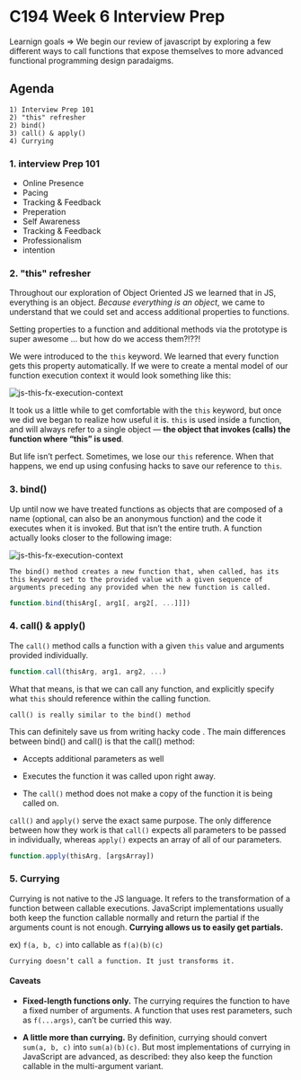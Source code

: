 # C194 Week 6 Interview Prep 

Learnign goals => We begin our review of javascript by exploring a few different ways to call functions that expose themselves to more advanced functional programming design paradaigms.

## Agenda

    1) Interview Prep 101
    2) "this" refresher
    2) bind()
    3) call() & apply()
    4) Currying

### 1. interview Prep 101

- Online Presence
- Pacing
- Tracking & Feedback
- Preperation
- Self Awareness
- Tracking & Feedback
- Professionalism
- intention

### 2. **"this" refresher**

Throughout our exploration of Object Oriented JS we learned that in JS, everything is an object. _Because everything is an object_, we came to understand that we could set and access additional properties to functions.

Setting properties to a function and additional methods via the prototype is super awesome … but how do we access them?!??!

We were introduced to the `this` keyword. We learned that every function gets this property automatically. If we were to create a mental model of our function execution context it would look something like this:

![js-this-fx-execution-context](https://i.ibb.co/QNBHbP7/this-fx-execution-context.png)

It took us a little while to get comfortable with the `this` keyword, but once we did we began to realize how useful it is. `this` is used inside a function, and will always refer to a single object — **the object that invokes (calls) the function where “this” is used**.

But life isn’t perfect. Sometimes, we lose our `this` reference. When that happens, we end up using confusing hacks to save our reference to `this`.

### 3. bind()

Up until now we have treated functions as objects that are composed of a name (optional, can also be an anonymous function) and the code it executes when it is invoked. But that isn’t the entire truth. A function actually looks closer to the following image:

![js-this-fx-execution-context](https://i.ibb.co/j8zCQw5/call-apply-bind.png)

    The bind() method creates a new function that, when called, has its this keyword set to the provided value with a given sequence of arguments preceding any provided when the new function is called.

```javascript
function.bind(thisArg[, arg1[, arg2[, ...]]])
```

### 4. call() & apply()

The `call()` method calls a function with a given `this` value and arguments provided individually.

```javascript
function.call(thisArg, arg1, arg2, ...)
```

What that means, is that we can call any function, and explicitly specify what `this` should reference within the calling function.

    call() is really similar to the bind() method

This can definitely save us from writing hacky code
.
The main differences between bind() and call() is that the call() method:

- Accepts additional parameters as well

- Executes the function it was called upon right away.

- The `call()` method does not make a copy of the function it is being called on.

`call()` and `apply()` serve the exact same purpose. The only difference between how they work is that `call()` expects all parameters to be passed in individually, whereas `apply()` expects an array of all of our parameters.

```javascript
function.apply(thisArg, [argsArray])
```

### 5. Currying

Currying is not native to the JS language. It refers to the transformation of a function between callable executions. JavaScript implementations usually both keep the function callable normally and return the partial if the arguments count is not enough. **Currying allows us to easily get partials.**

ex) `f(a, b, c)` into callable as `f(a)(b)(c)`

    Currying doesn’t call a function. It just transforms it.

#### **Caveats**

- **Fixed-length functions only.** The currying requires the function to have a fixed number of arguments. A function that uses rest parameters, such as `f(...args)`, can’t be curried this way.

- **A little more than currying.** By definition, currying should convert `sum(a, b, c)` into `sum(a)(b)(c)`. But most implementations of currying in JavaScript are advanced, as described: they also keep the function callable in the multi-argument variant.

